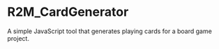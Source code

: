 # R2M_CardGenerator

A simple JavaScript tool that generates playing cards for a board game project.

